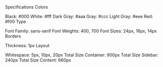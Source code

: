 Specifications
Colors

Black: #000
White: #fff
Dark Gray: #aaa
Gray: #ccc
Light Gray: #eee
Red: #f00
Type

Font Family: sans-serif
Font Weights: 400, 700
Font Sizes: 24px, 16px, 14px
Borders

Thickness: 1px
Layout

Whitespace: 5px, 10px, 20px
Total Size Container: 900px
Total Size Sidebar: 240px
Total Size Content: 660px
